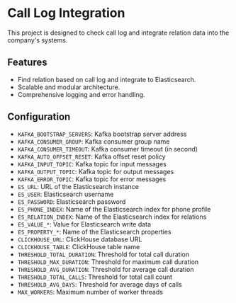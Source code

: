# Call Log Integration
This project is designed to check call log and integrate relation data into the company's systems.

## Features

- Find relation based on call log and integrate to Elasticsearch.
- Scalable and modular architecture.
- Comprehensive logging and error handling.

## Configuration
- `KAFKA_BOOTSTRAP_SERVERS`: Kafka bootstrap server address
- `KAFKA_CONSUMER_GROUP`: Kafka consumer group name
- `KAFKA_CONSUMER_TIMEOUT`: Kafka consumer timeout (in second)
- `KAFKA_AUTO_OFFSET_RESET`: Kafka offset reset policy
- `KAFKA_INPUT_TOPIC`: Kafka topic for input messages
- `KAFKA_OUTPUT_TOPIC`: Kafka topic for output messages
- `KAFKA_ERROR_TOPIC`: Kafka topic for error messages
- `ES_URL`: URL of the Elasticsearch instance
- `ES_USER`: Elasticsearch username
- `ES_PASSWORD`: Elasticsearch password
- `ES_PHONE_INDEX`: Name of the Elasticsearch index for phone profile
- `ES_RELATION_INDEX`: Name of the Elasticsearch index for relations
- `ES_VALUE_*`: Value for Elasticsearch write data
- `ES_PROPERTY_*`: Name of the Elasticsearch properties
- `CLICKHOUSE_URL`: ClickHouse database URL
- `CLICKHOUSE_TABLE`: ClickHouse table name
- `THRESHOLD_TOTAL_DURATION`: Threshold for total call duration
- `THRESHOLD_MAX_DURATION`: Threshold for maximum call duration
- `THRESHOLD_AVG_DURATION`: Threshold for average call duration
- `THRESHOLD_TOTAL_CALLS`: Threshold for total call count
- `THRESHOLD_AVG_DAYS`: Threshold for average days of calls
- `MAX_WORKERS`: Maximum number of worker threads
